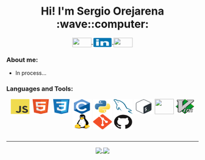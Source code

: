 <div align="center">
  <h1>Hi! I'm Sergio Orejarena :wave::computer:</h1>
</div>

<div align="center">
  <a href="https://twitter.com/SergioOR21" target="_blank">
    <img src="https://cdn.worldvectorlogo.com/logos/twitter-3.svg" height=25 width=50 align="center"/>
  </a>
  <a href="https://www.linkedin.com/in/sergio-or/" target="_blank">
    <img src="https://github.com/devicons/devicon/blob/master/icons/linkedin/linkedin-original.svg" height=25 width=50 align="center"/>
  </a>
  <a href="https://www.instagram.com/sergio_orejarena/" target="_blank">
    <img src="https://upload.wikimedia.org/wikipedia/commons/9/96/Instagram.svg" height=25 width=50 align="center"/>
  </a>
</div>


### About me:
- In process...


### Languages and Tools:

<div align="center">
  <img src="https://github.com/devicons/devicon/blob/master/icons/javascript/javascript-original.svg" height=40 width=50 align="center"/>
  <img src="https://github.com/devicons/devicon/blob/master/icons/html5/html5-original.svg" height=40 width=50 align="center"/>
  <img src="https://github.com/devicons/devicon/blob/master/icons/css3/css3-original.svg" height=40 width=50 align="center"/>
  <img src="https://github.com/devicons/devicon/blob/master/icons/c/c-original.svg" height=40 width=50 align="center"/>
  <img src="https://github.com/devicons/devicon/blob/master/icons/python/python-original.svg" height=40 width=50 align="center"/>
  <img src="https://github.com/devicons/devicon/blob/master/icons/mysql/mysql-original.svg" height=40 width=50 align="center"/>
  <img src="https://github.com/devicons/devicon/blob/master/icons/bash/bash-original.svg" height=40 width=50 align="center"/>
  <img src="https://upload.wikimedia.org/wikipedia/commons/1/1d/PyCharm_Icon.svg" height=40 width=50 align="center"/>
  <img src="https://github.com/devicons/devicon/blob/master/icons/vim/vim-original.svg" height=40 width=50 align="center"/>
  <img src="https://github.com/devicons/devicon/blob/master/icons/linux/linux-original.svg" height=40 width=50 align="center"/>
  <img src="https://github.com/devicons/devicon/blob/master/icons/git/git-original.svg" height=40 width=50 align="center"/>
  <img src="https://github.com/devicons/devicon/blob/master/icons/github/github-original.svg" height=40 width=50 align="center"/>
</div>
<br>



---

<div align="center">
<a href="https://github.com/SergioO21">
  <img align="center" height="137px" src="https://github-readme-stats.vercel.app/api?username=SergioO21&show_icons=true&theme=midnight-purple&hide_border=true&hide_title=true"/>
</a>
<a href="https://github.com/SergioO21">
  <img align="center" height="137px" src="https://github-readme-stats.vercel.app/api/top-langs/?username=SergioO21&layout=compact&theme=midnight-purple&hide_border=true&hide_title=true&langs_count=8"/>
</a>
</div>

